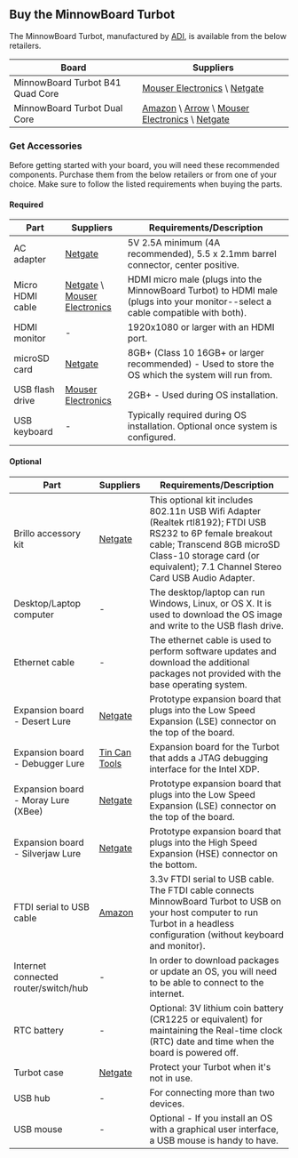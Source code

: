 ## Buy the MinnowBoard Turbot

The MinnowBoard Turbot, manufactured by [ADI](http://www.adiengineering.com/product-categories/minnowboard/), is available from the below retailers.

|**Board** | **Suppliers** |
|----|----|
|MinnowBoard Turbot B41 Quad Core       | [Mouser Electronics](http://www.mouser.com/ProductDetail/ADI-Engineering/MBT-4220/?qs=%2fha2pyFadui64n%252b8IleJOqyIjBvJMFFBzDnmapi7xYeg1DoHKlPITEK43C3ScpiSDR5eKSHt9n0%3d) \ [Netgate](http://store.netgate.com/Turbot4.aspx)  |
|MinnowBoard Turbot Dual Core          | [Amazon](https://www.amazon.com/MinnowBoard-Turbot-Dual-Core-Board/dp/B01A04QAW2/ref=sr_1_1?ie=UTF8&qid=1479165174&sr=8-1&keywords=minnowboard) \ [Arrow](https://www.arrow.com/en/products/mbt-2210/adi-engineering) \ [Mouser Electronics](http://www.mouser.com/ProductDetail/ADI-Engineering/MBT-2210/?qs=kWQV1gtkNnfue4gk0ao8Xg%3d%3d) \ [Netgate](http://www.netgate.com/products/turbot.html) |

### Get Accessories
Before getting started with your board, you will need these recommended components. 
Purchase them from the below retailers or from one of your choice. Make sure to 
follow the listed requirements when buying the parts.

#### Required
|**Part** | **Suppliers** | **Requirements/Description** |
|----|----|----|
| AC adapter | [Netgate](http://store.netgate.com/ACDC-5V-4A-10W-Switching-Adapter-21mm-P2562.aspx) | 5V 2.5A minimum (4A recommended), 5.5 x 2.1mm barrel connector, center positive. |
| Micro HDMI cable | [Netgate](http://store.netgate.com/HDMI-Cable-HDMI-Micro-Connector-male-to-HDMI-Connector-male-Black-6ft-P2094.aspx) \ [Mouser Electronics](http://www.mouser.com/ProductDetail/Adafruit/1322/?qs=sGAEpiMZZMsMyYRRhGMFNuKxzK2wov4wN%2fqXVrG4NVo%3d) | HDMI micro male (plugs into the MinnowBoard Turbot) to HDMI male (plugs into your monitor--select a cable compatible with both). |
| HDMI monitor | - | 1920x1080 or larger with an HDMI port. |
| microSD card | [Netgate](http://store.netgate.com/TS8GUSDU1.aspx) | 8GB+ (Class 10 16GB+ or larger recommended) - Used to store the OS which the system will run from. |
| USB flash drive | [Mouser Electronics](http://www.mouser.com/ProductDetail/SanDisk/SDUFD33-008G/?qs=sGAEpiMZZMvI6uSdB0AenV%252bwNqob6K%2fF20TQlTqnGyE%3d) | 2GB+ - Used during OS installation. |
| USB keyboard | - | Typically required during OS installation. Optional once system is configured. |

#### Optional
|**Part** | **Suppliers** | **Requirements/Description** |
|----|----|----|
| Brillo accessory kit | [Netgate](http://store.netgate.com/BrilloKit.aspx) | This optional kit includes 802.11n USB Wifi Adapter (Realtek rtl8192); FTDI USB RS232 to 6P female breakout cable; Transcend 8GB microSD Class-10 storage card (or equivalent); 7.1 Channel Stereo Card USB Audio Adapter. |
| Desktop/Laptop computer | - | The desktop/laptop can run Windows, Linux, or OS X. It is used to download the OS image and write to the USB flash drive. |
| Ethernet cable | - | The ethernet cable is used to perform software updates and download the additional packages not provided with the base operating system. |
| Expansion board - Desert Lure | [Netgate](http://store.netgate.com/Lures/Desert.aspx) | Prototype expansion board that plugs into the Low Speed Expansion (LSE) connector on the top of the board. |
| Expansion board - Debugger Lure | [Tin Can Tools](http://www.tincantools.com/Debugger-Lure.html) | Expansion board for the Turbot that adds a JTAG debugging interface for the Intel XDP. |
| Expansion board - Moray Lure (XBee) | [Netgate](http://store.netgate.com/Lures/Moray.aspx) | Prototype expansion board that plugs into the Low Speed Expansion (LSE) connector on the top of the board. |
| Expansion board - Silverjaw Lure | [Netgate](http://store.netgate.com/Silverjaw-Lure-for-MinnowBoard-Max-with-mSATA-and-mPCIe-P2433.aspx) | Prototype expansion board that plugs into the High Speed Expansion (HSE) connector on the bottom. |
| FTDI serial to USB cable | [Amazon](https://www.amazon.com/FTDI-TTL-232R-3V3-SERIAL-CONVERTER-CABLE/dp/B00DDF8TV6/ref=sr_1_10?ie=UTF8&qid=1478709033&sr=8-10&keywords=ftdi+usb+to+ttl ) | 3.3v FTDI serial to USB cable. The FTDI cable connects MinnowBoard Turbot to USB on your host computer to run Turbot in a headless configuration (without keyboard and monitor). |
| Internet connected router/switch/hub | - | In order to download packages or update an OS, you will need to be able to connect to the internet. |
| RTC battery | - | Optional: 3V lithium coin battery (CR1225 or equivalent) for maintaining the Real-time clock (RTC) date and time when the board is powered off. | 
| Turbot case | [Netgate](http://store.netgate.com/MBX/Case.aspx) | Protect your Turbot when it's not in use. |
| USB hub | - | For connecting more than two devices. |
| USB mouse | - | Optional - If you install an OS with a graphical user interface, a USB mouse is handy to have. |